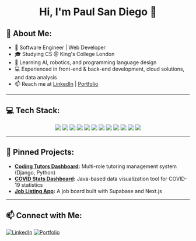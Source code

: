 <h1 align="center">Hi, I'm Paul San Diego 👋</h1>

## 🚀 About Me:
- 🏢 Software Engineer | Web Developer
- 🎓 Studying CS @ King's College London
- 🌱 Learning AI, robotics, and programming language design
- 💻 Experienced in front-end & back-end development, cloud solutions, and data analysis
- 📫 Reach me at [LinkedIn](https://linkedin.com/in/paul-san-diego/) | [Portfolio](https://jd-paul.github.io/)

---

## 💻 Tech Stack:
<p align="center">
  <img src="https://img.shields.io/badge/-Python-3776AB?style=flat&logo=python&logoColor=white" />
  <img src="https://img.shields.io/badge/-Java-007396?style=flat&logo=java&logoColor=white" />
  <img src="https://img.shields.io/badge/-TypeScript-3178C6?style=flat&logo=typescript&logoColor=white" />
  <img src="https://img.shields.io/badge/-React-61DAFB?style=flat&logo=react&logoColor=black" />
  <img src="https://img.shields.io/badge/-Next.js-000000?style=flat&logo=next.js&logoColor=white" />
  <img src="https://img.shields.io/badge/-Django-092E20?style=flat&logo=django&logoColor=white" />
  <img src="https://img.shields.io/badge/-PostgreSQL-336791?style=flat&logo=postgresql&logoColor=white" />
  <img src="https://img.shields.io/badge/-Supabase-3ECF8E?style=flat&logo=supabase&logoColor=white" />
  <img src="https://img.shields.io/badge/-Azure-0078D4?style=flat&logo=microsoft-azure&logoColor=white" />
  <img src="https://img.shields.io/badge/-TailwindCSS-38B2AC?style=flat&logo=tailwind-css&logoColor=white" />
  <img src="https://img.shields.io/badge/-Git-F05032?style=flat&logo=git&logoColor=white" />
  <img src="https://img.shields.io/badge/-Figma-F24E1E?style=flat&logo=figma&logoColor=white" />
</p>

---

## 📌 Pinned Projects:
- **[Coding Tutors Dashboard](https://jpaul.pythonanywhere.com/):** Multi-role tutoring management system (Django, Python)
- **[COVID Stats Dashboard](https://github.com/jd-paul/covid-dashboard):** Java-based data visualization tool for COVID-19 statistics
- **[Job Listing App](https://github.com/jd-paul/job-listing):** A job board built with Supabase and Next.js

---

## 📫 Connect with Me:
[![LinkedIn](https://img.shields.io/badge/-LinkedIn-0A66C2?style=flat&logo=linkedin&logoColor=white)](https://linkedin.com/in/paul-san-diego/)
[![Portfolio](https://img.shields.io/badge/-Portfolio-000000?style=flat&logo=vercel&logoColor=white)](https://jd-paul.github.io/)
